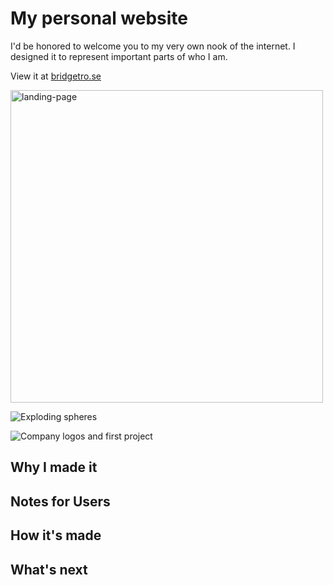# My personal website

I'd be honored to welcome you to my very own nook of the internet. I designed it to represent important parts of who I am. 

View it at [bridgetro.se](https://bridgetro.se)

<img class="project-image" alt="landing-page" src="https://bridgetro.se/project-snapshots/personal-website/personal-website-1-landing-page.png" width='500'>

<!-- ![Landing page](https://bridgetro.se/project-snapshots/personal-website/personal-website-1-landing-page.png) -->

![Exploding spheres](https://bridgetro.se/project-snapshots/personal-website/personal-website-2-exploding-spheres.png)

![Company logos and first project](https://bridgetro.se/project-snapshots/personal-website/personal-website-3-company-logos-and-first-project.png)

## Why I made it

## Notes for Users

## How it's made

## What's next
